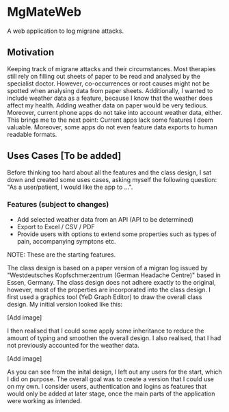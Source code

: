 # MgMateWeb

A web application to log migrane attacks.

## Motivation

Keeping track of migrane attacks and their circumstances. Most therapies still rely on filling out sheets of paper to be read and analysed by the specialist doctor. However, co-occurrences or root causes might not be spotted when analysing data from paper sheets. Additionally, I wanted to include weather data as a feature, because I know that the weather does affect my health. Adding weather data on paper would be very tedious. Moreover, current phone apps do not take into account weather data, either. This brings me to the next point: Current apps lack some features I deem valuable. Moreover, some apps do not even feature data exports to human readable formats.

## Uses Cases [To be added]
Before thinking too hard about all the features and the class design, I sat down and created some uses cases, asking myself the following question:
"As a user/patient, I would like the app to ...". 

### Features (subject to changes)

* Add selected weather data from an API (API to be determined)
* Export to Excel / CSV / PDF 
* Provide users with options to extend some properties such as types of pain, accompanying symptons etc.

NOTE: These are the starting features.

The class design is based on a paper version of a migran log issued by "Westdeutsches Kopfschmerzentrum (German Headache Centre)" based in Essen, Germany. The class design does not adhere exactly to the original, however, most of the properties are incorporated into the class design. I first used a graphics tool (YeD Graph Editor) to draw the overall class design. My initial version looked like this:

[Add image]

I then realised that I could some apply some inheritance to reduce the amount of typing and smoothen the overall design. I also realised, that I had not previously accounted for the weather data.

[Add image]

As you can see from the inital design, I left out any users for the start, which I did on purpose. The overall goal was to create a version that I could use on my own. I consider users, authentication and logins as features that would only be added at later stage, once the main parts of the application were working as intended.
